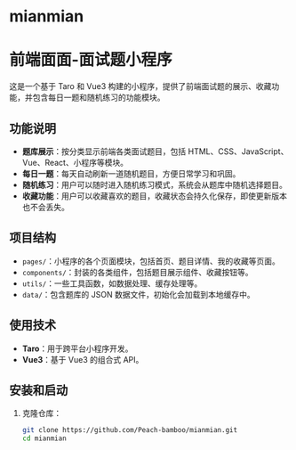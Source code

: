 # mianmian
# 前端面面-面试题小程序

这是一个基于 Taro 和 Vue3 构建的小程序，提供了前端面试题的展示、收藏功能，并包含每日一题和随机练习的功能模块。  

## 功能说明
- **题库展示**：按分类显示前端各类面试题目，包括 HTML、CSS、JavaScript、Vue、React、小程序等模块。
- **每日一题**：每天自动刷新一道随机题目，方便日常学习和巩固。
- **随机练习**：用户可以随时进入随机练习模式，系统会从题库中随机选择题目。
- **收藏功能**：用户可以收藏喜欢的题目，收藏状态会持久化保存，即使更新版本也不会丢失。
  
## 项目结构
- `pages/`：小程序的各个页面模块，包括首页、题目详情、我的收藏等页面。
- `components/`：封装的各类组件，包括题目展示组件、收藏按钮等。
- `utils/`：一些工具函数，如数据处理、缓存处理等。
- `data/`：包含题库的 JSON 数据文件，初始化会加载到本地缓存中。

## 使用技术
- **Taro**：用于跨平台小程序开发。
- **Vue3**：基于 Vue3 的组合式 API。

## 安装和启动

1. 克隆仓库：
   ```bash
   git clone https://github.com/Peach-bamboo/mianmian.git
   cd mianmian
